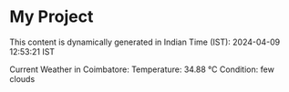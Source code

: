# My Project

This content is dynamically generated in Indian Time (IST): 2024-04-09 12:53:21 IST


Current Weather in Coimbatore:
Temperature: 34.88 °C
Condition: few clouds
